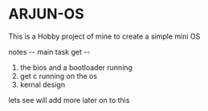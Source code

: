 # ARJUN-OS
This is a Hobby project of mine to create a simple mini OS

notes -- main task get --
1. the bios and a bootloader running
2. get c running on the os
3. kernal design 

lets see will add more later on to this
